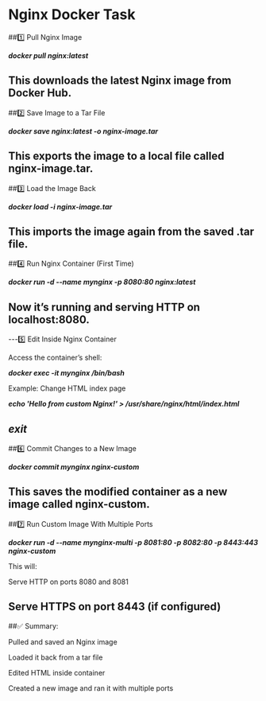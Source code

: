 # Nginx Docker Task

##1️⃣ Pull Nginx Image

***docker pull nginx:latest***

This downloads the latest Nginx image from Docker Hub.
---
##2️⃣ Save Image to a Tar File

***docker save nginx:latest -o nginx-image.tar***

This exports the image to a local file called nginx-image.tar.
---
##3️⃣ Load the Image Back

***docker load -i nginx-image.tar***

This imports the image again from the saved .tar file.
---
##4️⃣ Run Nginx Container (First Time)

***docker run -d --name mynginx -p 8080:80 nginx:latest***

Now it’s running and serving HTTP on localhost:8080.
---
---5️⃣ Edit Inside Nginx Container

Access the container’s shell:

***docker exec -it mynginx /bin/bash***

Example: Change HTML index page

***echo 'Hello from custom Nginx!' > /usr/share/nginx/html/index.html***

***exit***
---
##6️⃣ Commit Changes to a New Image

***docker commit mynginx nginx-custom***

This saves the modified container as a new image called nginx-custom.
---
##7️⃣ Run Custom Image With Multiple Ports

***docker run -d --name mynginx-multi -p 8081:80 -p 8082:80 -p 8443:443 nginx-custom***

This will:

Serve HTTP on ports 8080 and 8081

Serve HTTPS on port 8443 (if configured)
---
##✅ Summary:

Pulled and saved an Nginx image

Loaded it back from a tar file

Edited HTML inside container

Created a new image and ran it with multiple ports


